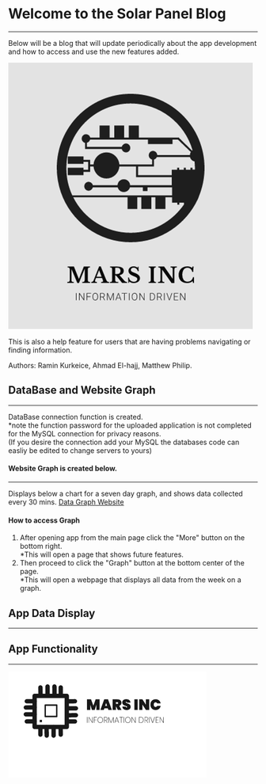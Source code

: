 # Welcome to the Solar Panel Blog
------------------------------------
Below will be a blog that will update periodically about the app development and how to access and use the new features added.

![MARSINCLogo1](/Images/MARSINCLogo1.PNG)

This is also a help feature for users that are having problems navigating or finding information.

Authors: Ramin Kurkeice, Ahmad El-hajj, Matthew Philip.

## DataBase and Website Graph
--------------------------------
DataBase connection function is created.   
*note the function password for the uploaded application is not completed for the MySQL connection for privacy reasons.  
(If you desire the connection add your MySQL the databases code can easliy be edited to change servers to yours)

#### Website Graph is created below.
----------------------------------
Displays below a chart for a seven day graph, and shows data collected every 30 mins.
[Data Graph Website](http://apollo.humber.ca/~n01227056/MARSINC.html)

#### How to access Graph
1. After opening app from the main page click the "More" button on the bottom right.  
*This will open a page that shows future features.  
2. Then proceed to click the "Graph" button at the bottom center of the page.  
*This will open a webpage that displays all data from the week on a graph.  

## App Data Display
----------------------


## App Functionality
----------------------


![MARSINCLogo2](/Images/mars2.png)

